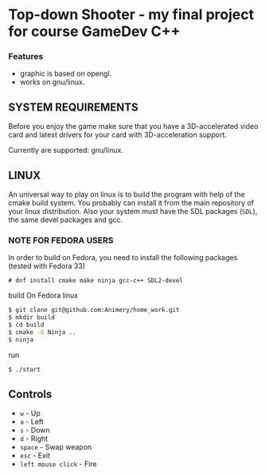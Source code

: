 # Top-down Shooter  - my final project for course GameDev C++

### Features

 * graphic is based on opengl.
 * works on gnu/linux.

SYSTEM REQUIREMENTS
-------------------

Before you enjoy the game make sure that you have a 3D-accelerated video card and latest drivers for your card with 3D-acceleration support.

Currently are supported: gnu/linux.

LINUX
-----

An universal way to play  on linux is to build the program with help of the cmake build system. You probably can install it from the main repository of your linux distribution.
Also your system must have the SDL packages (`SDL`), the same devel packages and gcc.

### NOTE FOR FEDORA USERS

In order to build on Fedora, you need to install the following packages (tested with Fedora 33)

    # dnf install cmake make ninja gcc-c++ SDL2-devel

build On Fedora linux

```sh
$ git clone git@github.com:Animery/home_work.git
$ mkdir build
$ cd build
$ cmake -G Ninja .. 
$ ninja
```

run

```sh
$ ./start
```


Controls
--------

 * `w` - Up
 * `a` - Left
 * `s` - Down
 * `d` - Right
 * `space` - Swap weapon
 * `esc` - Exit
 * `left mouse click` - Fire
